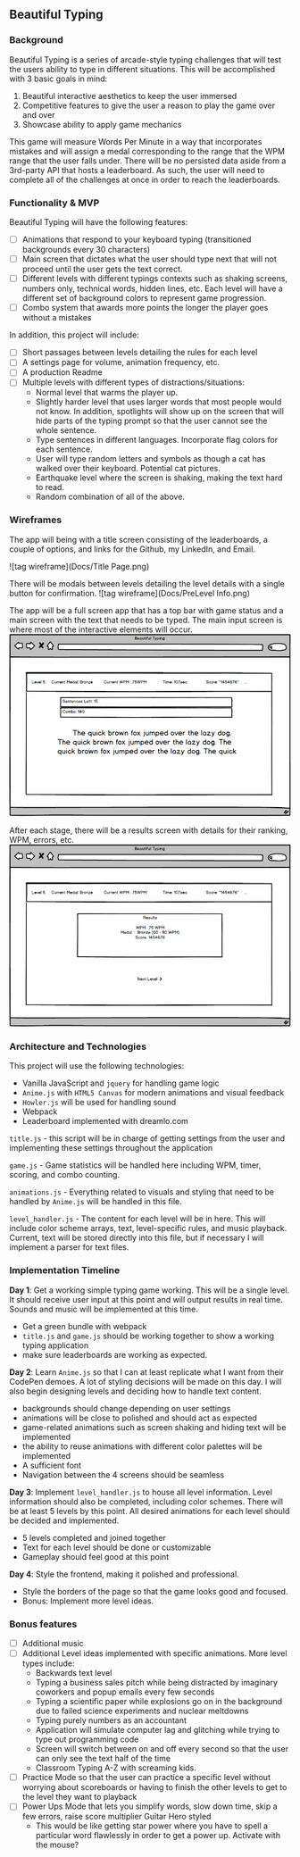 ## Beautiful Typing

### Background
Beautiful Typing is a series of arcade-style typing challenges that will test the users ability to type in different situations.
This will be accomplished with 3 basic goals in mind:

  1. Beautiful interactive aesthetics to keep the user immersed
  2. Competitive features to give the user a reason to play the game over and over
  3. Showcase ability to apply game mechanics

This game will measure Words Per Minute in a way that incorporates mistakes and will assign a medal corresponding to the range that the WPM range that the user falls under. There will be no persisted data aside from a 3rd-party API that hosts a leaderboard. As such, the user will need to complete all of the challenges at once in order to reach the leaderboards.


### Functionality & MVP  

Beautiful Typing will have the following features:

- [ ] Animations that respond to your keyboard typing (transitioned backgrounds every 30 characters)
- [ ] Main screen that dictates what the user should type next that will not proceed until the user gets the text correct.
- [ ] Different levels with different typings contexts such as shaking screens, numbers only, technical words, hidden lines, etc. Each level will have a different set of background colors to represent game progression.
- [ ] Combo system that awards more points the longer the player goes without a mistakes

In addition, this project will include:

- [ ] Short passages between levels detailing the rules for each level
- [ ] A settings page for volume, animation frequency, etc.
- [ ] A production Readme
- [ ] Multiple levels with different types of distractions/situations:
    - Normal level that warms the player up.
    - Slightly harder level that uses larger words that most people would not know. In addition, spotlights will show up on the screen that will hide parts of the typing prompt so that the user cannot see the whole sentence.
    - Type sentences in different languages. Incorporate flag colors for each sentence.
    - User will type random letters and symbols as though a cat has walked over their keyboard. Potential cat pictures.
    - Earthquake level where the screen is shaking, making the text hard to read.
    - Random combination of all of the above.

### Wireframes


The app will being with a title screen consisting of the leaderboards, a couple of options, and links for the Github, my LinkedIn, and Email.

![tag wireframe](Docs/Title Page.png)

There will be modals between levels detailing the level details with a single button for confirmation.
![tag wireframe](Docs/PreLevel Info.png)

The app will be a full screen app that has a top bar with game status and a main screen with the text that needs to be typed.
The main input screen is where most of the interactive elements will occur.
![tag wireframe](Docs/Gameplay.png)

After each stage, there will be a results screen with details for their ranking, WPM, errors, etc.
![tag wireframe](Docs/Results.png)




### Architecture and Technologies

This project will use the following technologies:

- Vanilla JavaScript and `jquery` for handling game logic
- `Anime.js` with `HTML5 Canvas` for modern animations and visual feedback
- `Howler.js` will be used for handling sound
- Webpack
- Leaderboard implemented with dreamlo.com

`title.js` - this script will be in charge of getting settings from the user and implementing these settings throughout the application

`game.js` - Game statistics will be handled here including WPM, timer, scoring, and combo counting.

`animations.js` - Everything related to visuals and styling that need to be handled by `Anime.js` will be handled in this file.

`level_handler.js` - The content for each level will be in here. This will include color scheme arrays, text, level-specific rules, and music playback. Current, text will be stored directly into this file, but if necessary I will implement a parser for text files.



### Implementation Timeline

**Day 1**: Get a working simple typing game working. This will be a single level. It should receive user input at this point and will output results in real time. Sounds and music will be implemented at this time.

- Get a green bundle with webpack
- `title.js` and `game.js` should be working together to show a working typing application
- make sure leaderboards are working as expected.

**Day 2**: Learn `Anime.js` so that I can at least replicate what I want from their CodePen demoes. A lot of styling decisions will be made on this day. I will also begin designing levels and deciding how to handle text content.

- backgrounds should change depending on user settings
- animations will be close to polished and should act as expected
- game-related animations such as screen shaking and hiding text will be implemented
- the ability to reuse animations with different color palettes will be implemented
- A sufficient font
- Navigation between the 4 screens should be seamless


**Day 3**: Implement `level_handler.js` to house all level information. Level information should also be completed, including color schemes. There will be at least 5 levels by this point. All desired animations for each level should be decided and implemented.

- 5 levels completed and joined together
- Text for each level should be done or customizable
- Gameplay should feel good at this point

**Day 4**: Style the frontend, making it polished and professional.  

- Style the borders of the page so that the game looks good and focused.
- Bonus: Implement more level ideas.

### Bonus features

- [ ] Additional music
- [ ] Additional Level ideas implemented with specific animations. More level types include:
  - Backwards text level
  - Typing a business sales pitch while being distracted by imaginary coworkers and popup emails every few seconds
  - Typing a scientific paper while explosions go on in the background due to failed science experiments and nuclear meltdowns
  - Typing purely numbers as an accountant
  - Application will simulate computer lag and glitching while trying to type out programming code
  - Screen will switch between on and off every second so that the user can only see the text half of the time
  - Classroom Typing A-Z with screaming kids.
- [ ] Practice Mode so that the user can practice a specific level without worrying about scoreboards or having to finish the other levels to get to the level they want to playback
- [ ] Power Ups Mode that lets you simplify words, slow down time, skip a few errors, raise score multiplier Guitar Hero styled
    - This would be like getting star power where you have to spell a particular word flawlessly in order to get a power up. Activate with the mouse?
